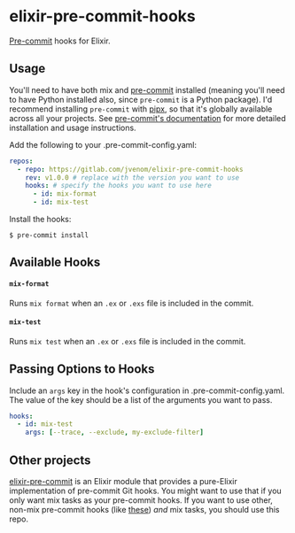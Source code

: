# elixir-pre-commit-hooks

[Pre-commit](https://pre-commit.com/) hooks for Elixir.

## Usage

You'll need to have both mix and [pre-commit](https://pre-commit.com/) installed (meaning you'll need to have Python installed also, since `pre-commit` is a Python package). I'd recommend installing `pre-commit` with [pipx](https://pipxproject.github.io/pipx/), so that it's globally available across all your projects. See [pre-commit's documentation](https://pre-commit.com/#install) for more detailed installation and usage instructions.

Add the following to your .pre-commit-config.yaml:
```yaml
repos:
  - repo: https://gitlab.com/jvenom/elixir-pre-commit-hooks
    rev: v1.0.0 # replace with the version you want to use
    hooks: # specify the hooks you want to use here
      - id: mix-format
      - id: mix-test
```

Install the hooks:
```
$ pre-commit install
```

## Available Hooks

#### `mix-format`
Runs `mix format` when an `.ex` or `.exs` file is included in the commit.

#### `mix-test`
Runs `mix test` when an `.ex` or `.exs` file is included in the commit.

## Passing Options to Hooks

Include an `args` key in the hook's configuration in .pre-commit-config.yaml. The value of the key should be a list of the arguments you want to pass.
```yaml
hooks:
  - id: mix-test
    args: [--trace, --exclude, my-exclude-filter]
```

## Other projects

[elixir-pre-commit](https://github.com/dwyl/elixir-pre-commit) is an Elixir module that provides a pure-Elixir implementation of pre-commit Git hooks. You might want to use that if you only want mix tasks as your pre-commit hooks. If you want to use other, non-mix pre-commit hooks (like [these](https://github.com/pre-commit/pre-commit-hooks)) _and_ mix tasks, you should use this repo.
